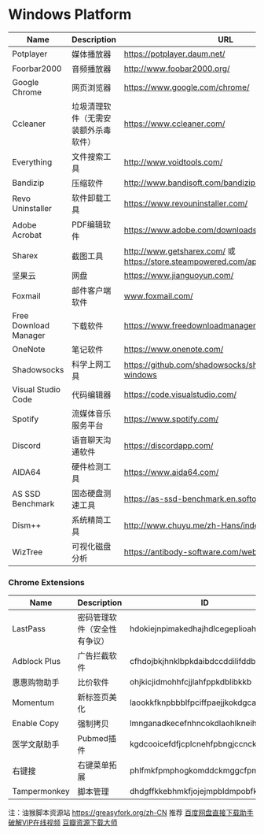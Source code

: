 # Windows Platform

| Name        | Description      | URL  |
| ---- | ----------- | ----- |
| Potplayer     | 媒体播放器 | https://potplayer.daum.net/ |
| Foorbar2000    | 音频播放器     | http://www.foobar2000.org/ |
| Google Chrome | 网页浏览器     | https://www.google.com/chrome/ |
| Ccleaner | 垃圾清理软件（无需安装额外杀毒软件）   | https://www.ccleaner.com/ |
| Everything     | 文件搜索工具  | http://www.voidtools.com/ |
| Bandizip      | 压缩软件  | http://www.bandisoft.com/bandizip/ |
| Revo Uninstaller    | 软件卸载工具  | https://www.revouninstaller.com/ |
| Adobe Acrobat  | PDF编辑软件  | https://www.adobe.com/downloads.html |
| Sharex      | 截图工具  |http://www.getsharex.com/ 或 https://store.steampowered.com/app/400040/ShareX/ |
| 坚果云      | 网盘  | https://www.jianguoyun.com/  |
| Foxmail      | 邮件客户端软件  | www.foxmail.com/  |
| Free Download Manager   | 下载软件  | https://www.freedownloadmanager.org |
| OneNote      | 笔记软件  |https://www.onenote.com/  |
| Shadowsocks     | 科学上网工具  |https://github.com/shadowsocks/shadowsocks-windows  |
| Visual Studio Code | 代码编辑器| https://code.visualstudio.com/ |
| Spotify |流媒体音乐服务平台| https://www.spotify.com/ |
| Discord |语音聊天沟通软件| https://discordapp.com/|
| AIDA64 | 硬件检测工具| https://www.aida64.com/ |
| AS SSD Benchmark | 固态硬盘测速工具 | https://as-ssd-benchmark.en.softonic.com/ |
| Dism++ | 系统精简工具| http://www.chuyu.me/zh-Hans/index.html |
| WizTree | 可视化磁盘分析 | https://antibody-software.com/web/index.php |



### Chrome Extensions
| Name        | Description      | ID  |
| ---- | ----------- | ----- |
| LastPass     | 密码管理软件（安全性有争议） | hdokiejnpimakedhajhdlcegeplioahd  |
| Adblock Plus    | 广告拦截软件    | cfhdojbkjhnklbpkdaibdccddilifddb |
| 惠惠购物助手    | 比价软件    | ohjkicjidmohhfcjjlahfppkdblibkkb |
| Momentum    | 新标签页美化   | laookkfknpbbblfpciffpaejjkokdgca |
| Enable Copy   | 强制拷贝    | lmnganadkecefnhncokdlaohlkneihio |
| 医学文献助手    | Pubmed插件    | kgdcooicefdfjcplcnehfpbngjccncko |
| 右键搜   | 右键菜单拓展    | phlfmkfpmphogkomddckmggcfpmfchpn |
| Tampermonkey  | 脚本管理    | dhdgffkkebhmkfjojejmpbldmpobfkfo |

注：油猴脚本资源站  https://greasyfork.org/zh-CN
推荐  [百度网盘直接下载助手](https://greasyfork.org/zh-CN/scripts/39504-%E7%99%BE%E5%BA%A6%E7%BD%91%E7%9B%98%E7%9B%B4%E6%8E%A5%E4%B8%8B%E8%BD%BD%E5%8A%A9%E6%89%8B-%E7%9B%B4%E9%93%BE%E5%8A%A0%E9%80%9F%E7%89%88)   [破解VIP在线视频](https://greasyfork.org/zh-CN/scripts/33388-%E7%A0%B4%E8%A7%A3vip%E5%9C%A8%E7%BA%BF%E8%A7%86%E9%A2%91)       [豆瓣资源下载大师](https://greasyfork.org/zh-CN/scripts/329484-%E8%B1%86%E7%93%A3%E8%B5%84%E6%BA%90%E4%B8%8B%E8%BD%BD%E5%A4%A7%E5%B8%88-1%E7%A7%92%E6%90%9E%E5%AE%9A%E8%B1%86%E7%93%A3%E7%94%B5%E5%BD%B1-%E9%9F%B3%E4%B9%90-%E5%9B%BE%E4%B9%A6%E4%B8%8B%E8%BD%BD)      
